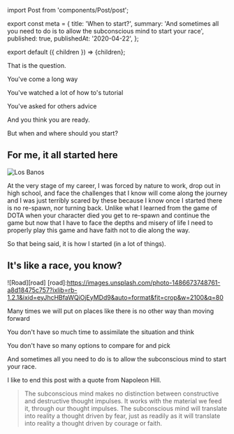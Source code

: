import Post from 'components/Post/post';

export const meta = {
  title: 'When to start?',
  summary: 'And sometimes all you need to do is to allow the subconscious mind to start your race',
  published: true,
  publishedAt: '2020-04-22',
};

export default ({ children }) => <Post meta={meta}>{children}</Post>;

That is the question.

You've come a long way

You've watched a lot of how to's tutorial

You've asked for others advice

And you think you are ready.

But when and where should you start?

## For me, it all started here
[lb]:https://lh3.googleusercontent.com/DkN7aakWciJCPQeowMqcJHLz8Z3prr1hvLAz24rIbPq55SPNQcdywtprL9SYamPLphINCaqIn7ujl8omtvsdxiKAgNeG5k1GBqbj2gdfh_wXurcV0g3M0_9AbwaRzJSADS6t8wr5vB4_mUIDMImrFMQZLTif8FmzgTm0IFJaskNXxFYpkWag3oTMsJHrZ1Zu4oMEyzugzcrYrXrLoW9kPlaKzwfX16KtHNPNNgks4-ffIse7nhg6TWYXuajzFuAa0odSjscM3yD9WOnYwZKqVXn0L4b7O4v6qQe4yLGlL13Y8EB5kqIMNa4w7ApbYl6fsGkaCGntG0ZstrduOKjw5XoFn-afrWszLbkrMD8M5LbvAUV94sC9ed5v4K29CxyrrwpQe9q7SJtqh7Sv7USyYwGoDc05mdQDv7HcWsoziIbrnUTAvCgSgOj66M54i7h1jtDGheY_aJtN6Xsf_IkgvieJIFZ9dv4g0sW66tQENxNLWbJfgCk68zJFhqfSWu6zGmcGxL8fgMgV1wseP-uNAnkrpB_vV4JXdtn19WHMsURwTrm7ucNbAcQROgsxO4vEfn_jrCP_dbzmzaTlWXFQyvcL5zDpCN0nhPcJb9ZF9NrYcPSf2-STyaBUP-XCDWJOrAolSjsqIjBJiP0JNNWEe3mVEcnpSqRtIGhBIwFs-WXsuFfrAdMjuUvpHlPi5A=w1278-h1702-no
![Los Banos][lb]

At the very stage of my career, I was forced by nature to work, drop out in high
school, and face the challenges that I know will come along the journey and I
was just terribly scared by these because I know once I started there is no
re-spawn, nor turning back. Unlike what I learned from the game of DOTA when
your character died you get to re-spawn and continue the game but now that I
have to face the depths and misery of life I need to properly play this game and
have faith not to die along the way.

So that being said, it is how I started (in a lot of things).

## It's like a race, you know?
![Road][road]
[road]:https://images.unsplash.com/photo-1486673748761-a8d18475c757?ixlib=rb-1.2.1&ixid=eyJhcHBfaWQiOjEyMDd9&auto=format&fit=crop&w=2100&q=80

Many times we will put on places like there is no other way than moving forward

You don't have so much time to assimilate the situation and think

You don't have so many options to compare for and pick

And sometimes all you need to do is to allow the subconscious mind to start your race.

I like to end this post with a quote from Napoleon Hill.

> The subconscious mind makes no distinction between constructive and destructive thought impulses. It works with the material we feed it, through our thought impulses. The subconscious mind will translate into reality a thought driven by fear, just as readily as it will translate into reality a thought driven by courage or faith.
